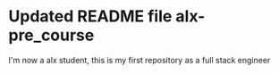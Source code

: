 # Updated README file  alx-pre_course
I'm now a alx student, this is my first repository as a full stack engineer
